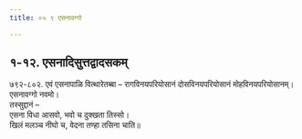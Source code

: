```yaml
---
title: ०५ ९ एसनावग्गो

---
```



## १-१२. एसनादिसुत्तद्वादसकम्

७९२-८०२. एवं एसनापाळि वित्थारेतब्बा – रागविनयपरियोसानं दोसविनयपरियोसानं मोहविनयपरियोसानम्।  
एसनावग्गो नवमो।  
तस्सुद्दानं –  
एसना विधा आसवो, भवो च दुक्खता तिस्सो।  
खिलं मलञ्च नीघो च, वेदना तण्हा तसिना चाति॥  